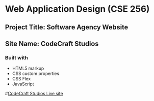 # Web Application Design (CSE 256)
## Project Title: Software Agency Website
## Site Name: CodeCraft Studios



### Built with

- HTML5 markup
- CSS custom properties
- CSS Flex
- JavaScript

#[CodeCraft Studios Live site](https://fahimhossain1085.github.io/web-application-design-project/)
